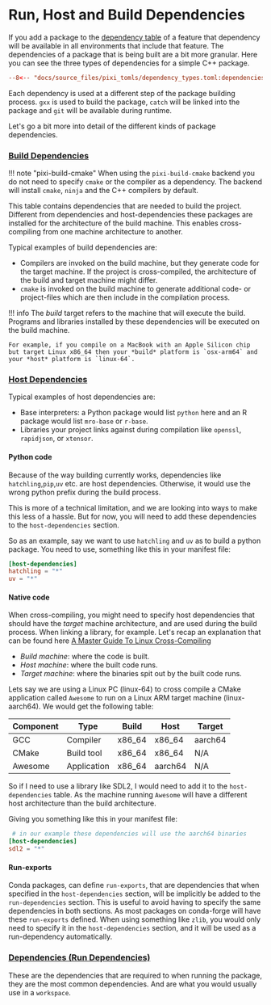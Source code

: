 # Run, Host and Build Dependencies

If you add a package to the [dependency table](../reference/pixi_manifest.md#dependencies) of a feature that dependency will be available in all environments that include that feature.
The dependencies of a package that is being built are a bit more granular.
Here you can see the three types of dependencies for a simple C++ package.

```toml
--8<-- "docs/source_files/pixi_tomls/dependency_types.toml:dependencies"
```

Each dependency is used at a different step of the package building process.
`gxx` is used to build the package, `catch` will be linked into the package and `git` will be available during runtime.

Let's go a bit more into detail of the different kinds of package dependencies.

### [Build Dependencies](../reference/pixi_manifest.md#build-dependencies)
!!! note "pixi-build-cmake"
    When using the `pixi-build-cmake` backend you do not need to specify `cmake` or the compiler as a dependency.
    The backend will install `cmake`, `ninja` and the C++ compilers by default.

This table contains dependencies that are needed to build the project.
Different from dependencies and host-dependencies these packages are installed for the architecture of the build machine.
This enables cross-compiling from one machine architecture to another.

Typical examples of build dependencies are:

- Compilers are invoked on the build machine, but they generate code for the target machine.
  If the project is cross-compiled, the architecture of the build and target machine might differ.
- `cmake` is invoked on the build machine to generate additional code- or project-files which are then include in the compilation process.

!!! info
    The _build_ target refers to the machine that will execute the build.
    Programs and libraries installed by these dependencies will be executed on the build machine.

    For example, if you compile on a MacBook with an Apple Silicon chip but target Linux x86_64 then your *build* platform is `osx-arm64` and your *host* platform is `linux-64`.

### [Host Dependencies](../reference/pixi_manifest.md#host-dependencies)

<!-- TODO: Let's add one sentence what host dependencies are and how pixi treats them differently from run or build -->

Typical examples of host dependencies are:

- Base interpreters: a Python package would list `python` here and an R package would list `mro-base` or `r-base`.
- Libraries your project links against during compilation like `openssl`, `rapidjson`, or `xtensor`.

#### Python code
Because of the way building currently works, dependencies like `hatchling`,`pip`,`uv` etc. are host dependencies.
Otherwise, it would use the wrong python prefix during the build process.

This is more of a technical limitation, and we are looking into ways to make this less of a hassle.
But for now, you will need to add these dependencies to the `host-dependencies` section.

So as an example, say we want to use `hatchling` and `uv` as to build a python package.
You need to use, something like this in your manifest file:

```toml
[host-dependencies]
hatchling = "*"
uv = "*"
```

#### Native code
When cross-compiling, you might need to specify host dependencies that should have the *target* machine architecture, and are used during the build process.
When linking a library, for example.
Let's recap an explanation that can be found here [A Master Guide To Linux Cross-Compiling](https://ruvi-d.medium.com/a-master-guide-to-linux-cross-compiling-b894bf909386)

- *Build machine*: where the code is built.
- *Host machine*: where the built code runs.
- *Target machine*: where the binaries spit out by the built code runs.

Lets say we are using a Linux PC (linux-64) to cross compile a CMake application called `Awesome` to run on a Linux ARM target machine (linux-aarch64).
We would get the following table:

| Component |    Type     | Build  |  Host  | Target |
|-----------|-------------|--------|--------|--------|
| GCC       | Compiler    | x86_64 | x86_64 | aarch64|
| CMake     | Build tool  | x86_64 | x86_64 | N/A    |
| Awesome   | Application | x86_64 | aarch64  | N/A  |

So if I need to use a library like SDL2, I would need to add it to the `host-dependencies` table.
As the machine running `Awesome` will have a different host architecture than the build architecture.

Giving you something like this in your manifest file:

```toml
 # in our example these dependencies will use the aarch64 binaries
[host-dependencies]
sdl2 = "*"
```

#### Run-exports

Conda packages, can define `run-exports`, that are dependencies that when specified in the `host-dependencies` section, will be implicitly be added to the `run-dependencies` section.
This is useful to avoid having to specify the same dependencies in both sections.
As most packages on conda-forge will have these `run-exports` defined.
When using something like `zlib`, you would only need to specify it in the `host-dependencies` section, and it will be used as a run-dependency automatically.


### [Dependencies (Run Dependencies)](../reference/pixi_manifest.md#dependencies)

These are the dependencies that are required to when running the package, they are the most common dependencies.
And are what you would usually use in a `workspace`.
